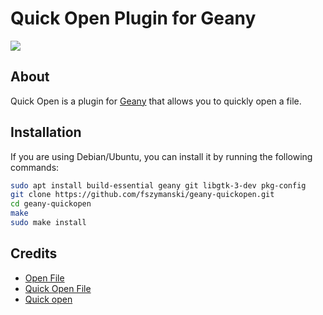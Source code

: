 # Quick Open Plugin for Geany

![](https://user-images.githubusercontent.com/25827968/93984263-dc7dda80-fd83-11ea-8513-c396f1278b0a.png)

## About

Quick Open is a plugin for [Geany](https://www.geany.org/) that allows you to quickly open a file.

## Installation

If you are using Debian/Ubuntu, you can install it by running the following commands:
```sh
sudo apt install build-essential geany git libgtk-3-dev pkg-config
git clone https://github.com/fszymanski/geany-quickopen.git
cd geany-quickopen
make
sudo make install
```

## Credits

* [Open File](https://github.com/leifmariposa/geany-open-file-plugin)
* [Quick Open File](https://plugins.geany.org/quick_open_file.html)
* [Quick open](https://help.gnome.org/users/gedit/stable/gedit-plugins-quick-open.html.en)
